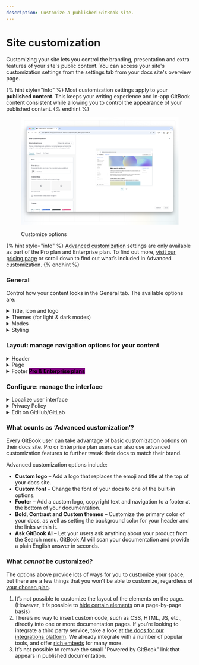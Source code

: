 ```yaml
---
description: Customize a published GitBook site.
---
```


# Site customization

Customizing your site lets you control the branding, presentation and extra features of your site's public content. You can access your site's customization settings from the settings tab from your docs site's overview page.

{% hint style="info" %}
Most customization settings apply to your **published content**. This keeps your writing experience and in-app GitBook content consistent while allowing you to control the appearance of your published content.
{% endhint %}

<figure><img src="../../.gitbook/assets/published-content-customization.png" alt=""><figcaption><p>Customize options</p></figcaption></figure>

{% hint style="info" %}
[Advanced customization](space-customization.md#what-counts-as-advanced-customization) settings are only available as part of the Pro plan and Enterprise plan. To find out more, [visit our pricing page](https://www.gitbook.com/pricing) or scroll down to find out what’s included in Advanced customization.
{% endhint %}

### General

Control how your content looks in the General tab. The available options are:

<details>

<summary>Title, icon and logo</summary>

**Title**\
You can set any title you choose for your space. Note: this setting will only affect the title that displays _in the published documentation_. If you want to edit the title in the GitBook app, close the customize menu and edit it at the top of the space.

**Icon**\
You can set an emoji, or upload an icon of your own. Note: this setting will only affect the icon that displays _in the published documentation_ and it’ll also be used as the favicon for the page. If you want to edit the icon used within the GitBook app, close the customize section and click on the icon at the top of the space.

**Custom logo  **<mark style="background-color:purple;">**Pro & Enterprise plans**</mark> \
You can replace _both_ the published space’s title and icon with a custom logo so that your documentation better reflects your own branding — and, you can upload two versions: one for light mode, and one for dark mode.&#x20;

#### What’s the difference between the icon and logo options?

The icon setting lets you upload a small, 132x132px image, which will appear _alongside_ your space title. The custom logo option lets you upload a larger image (we recommend at least 600px wide), which will completely replace any icon and title you’ve set.

</details>

<details>

<summary>Themes (for light &#x26; dark modes)</summary>

Themes let you customize the color scheme of your published content for both light and dark mode. While you can use any colors you like, it’s important to keep accessibility in mind and choose something with good contrast so your content is easy to read.

**Default theme**\
All spaces have access to this theme, where the header background color will be aligned with the background color for the rest of the space.

**Bold theme  **<mark style="background-color:purple;">**Pro & Enterprise plans**</mark> \
The bold theme uses the primary color as the header background color.

**Contrast theme**  <mark style="background-color:purple;">**Pro & Enterprise plans**</mark> \
The contrast theme has a dark header background color in light mode, and a light header background color in dark mode.

**Custom theme  **<mark style="background-color:purple;">**Pro & Enterprise plans**</mark> \
The custom theme option lets you to set your own color preferences for the background color and link color in the header, in addition to choosing the primary color for light and dark mode.

</details>

<details>

<summary>Modes</summary>

**Show mode toggle**\
Enable this if you would like visitors to your published content to be able to manually toggle between light and dark mode. Readers can find the toggle at the bottom of any published page, both on larger screens and mobile devices.

**Default mode**\
Choose whether visitors to your published content will see it in light or dark mode initially. If **Show mode toggle** is enabled, they’ll be able to switch to the other option if they prefer. If **Show mode toggle** is disabled, they’ll only be able to see your content in the mode you choose here.

_Note: if you just want to change the theme within the GitBook app, you can do that from your **Settings**_ <picture><source srcset="../../.gitbook/assets/settings-dark.png" media="(prefers-color-scheme: dark)"><img src="../../.gitbook/assets/settings-light.png" alt="" data-size="line"></picture> _menu, which can be found at the bottom of the_ [_sidebar_](../../content-editor/editor/navigation.md#sidebar)_._

</details>

<details>

<summary>Styling</summary>

**Font family  **<mark style="background-color:purple;">**Pro & Enterprise plans**</mark> \
You can choose a font family for your published content from a list of popular options.

GitBook doesn’t support uploading or linking custom fonts. If you think we’re missing a typeface that works wonderfully for headers, body copy, and captions, [let us know](../../help-and-faq/faq/support.md)!

**Corner style**\
Choose either a rounded or straight corner style, to help align your published GitBook content with your own brand’s styling preferences.

**Background**\
Switch between a plain background and a subtly tinted background that complements your [theme](space-customization.md#themes-for-light-and-dark-modes).

</details>

### Layout: manage navigation options for your content

<details>

<summary>Header</summary>

**Navigation**\
Add header links to your site. You could use header links to point to important parts of your documentation, or perhaps to link back to your main website.

You can choose what type of appearance you would like your link to have, and can choose between a normal link, primary button, and secondary button

When enabled, simply add a title and a URL for each link. We support two levels of header navigation, meaning that you can have sub-links that appear in a dropdown menu.

![](<../../.gitbook/assets/Screenshot 2024-10-22 at 23.28.57 (1).png>)

</details>

<details>

<summary>Page</summary>

**Pagination**\
Keep this setting on to have previous and next buttons appear at the bottom of each page in your space, or toggle it off to remove them.

</details>

<details>

<summary>Footer  <mark style="background-color:purple;"><strong>Pro &#x26; Enterprise plans</strong></mark> </summary>

Enable or disable a footer section for your space.

**Logo  **<mark style="background-color:purple;">**Pro & Enterprise plans**</mark> \
Add your logo or another image in the footer.

**Copyright text  **<mark style="background-color:purple;">**Pro & Enterprise plans**</mark> \
Add some brief copyright information to your footer.

**Navigation  **<mark style="background-color:purple;">**Pro & Enterprise plans**</mark> \
Add links in your footer, in multiple sections. Just like with the header, you can add a title and URL for each link. Make sure to also include a section title for each section you create.

</details>

### Configure: manage the interface

<details>

<summary>Localize user interface</summary>

You can select from a list of languages to localize the user interface of your published content. This will apply translations to the **non-custom** areas of the interface.

This setting will _not_ auto-translate your actual content, but can help with matching the user interface to the language that you are writing in.

Is there a language we don’t yet offer that you would like to see included in this list? [Let us know](https://github.com/GitbookIO/gitbook/issues), or [contribute your own translation](https://www.gitbook.com/solutions/open-source)!

</details>

<details>

<summary>Privacy Policy</summary>

You can link to your own privacy policy to help visitors understand how your GitBook content uses cookies, and how you protect their privacy. If you choose not to set one, your site will default to [GitBook’s own privacy policy](https://policies.gitbook.com/privacy-and-security/statement/cookies).

</details>

<details>

<summary>Edit on GitHub/GitLab</summary>

If your space is connected to a Git repository, you can optionally show a link for your users to contribute to your documentation from your linked repository.

</details>

### What counts as ‘Advanced customization’?

Every GitBook user can take advantage of basic customization options on their docs site. Pro or Enterprise plan users can also use advanced customization features to further tweak their docs to match their brand.

Advanced customization options include:

* **Custom logo** – Add a logo that replaces the emoji and title at the top of your docs site.
* **Custom font** – Change the font of your docs to one of the built-in options.
* **Footer** – Add a custom logo, copyright text and navigation to a footer at the bottom of your documentation.
* **Bold, Contrast and Custom themes** – Customize the primary color of your docs, as well as setting the background color for your header and the links within it.
* **Ask GitBook AI** – Let your users ask anything about your product from the Search menu. GitBook AI will scan your documentation and provide a plain English answer in seconds.

### What _cannot_ be customized?

The options above provide lots of ways for you to customize your space, but there are a few things that you won’t be able to customize, regardless of [your chosen plan](../../account-management/plans/).

1. It’s not possible to customize the layout of the elements on the page. (However, it _is_ possible to [hide certain elements](page-layouts.md) on a page-by-page basis)
2. There’s no way to insert custom code, such as CSS, HTML, JS, etc., directly into one or more documentation pages. If you’re looking to integrate a third party service, take a look at [the docs for our integrations platform](https://developer.gitbook.com/). We already integrate with a number of popular tools, and offer [rich embeds](../../content-editor/blocks/embed-a-url.md) for many more.&#x20;
3. It’s not possible to remove the small "Powered by GitBook" link that appears in published documentation.
